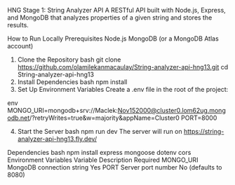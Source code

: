 HNG Stage 1: String Analyzer API
A RESTful API built with Node.js, Express, and MongoDB that analyzes properties of a given string and stores the results.

How to Run Locally
Prerequisites
Node.js
MongoDB (or a MongoDB Atlas account)
1. Clone the Repository
bash
git clone https://github.com/olamilekanmacaulay/String-analyzer-api-hng13.git
cd String-analyzer-api-hng13
2. Install Dependencies
bash
npm install
3. Set Up Environment Variables
Create a .env file in the root of the project:

env
MONGO_URI=mongodb+srv://Maclek:Nov152000@cluster0.lom62ug.mongodb.net/?retryWrites=true&w=majority&appName=Cluster0
PORT=8000


4. Start the Server
bash
npm run dev
The server will run on https://string-analyzer-api-hng13.fly.dev/

Dependencies
bash
npm install express mongoose dotenv cors
Environment Variables
Variable	Description	Required
MONGO_URI	MongoDB connection string	Yes
PORT	Server port number	No (defaults to 8080)


